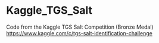 # Kaggle_TGS_Salt
Code from the Kaggle TGS Salt Competition (Bronze Medal)
https://www.kaggle.com/c/tgs-salt-identification-challenge

